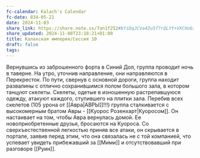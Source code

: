 ```yaml
---
fc-calendar: Kalach's Calendar
fc-date: 834-05-21
date: 2024-11-03
share_link: https://share.note.sx/7an1f252#bYiDqJCVa4Zu5f7rQLYt+VXCHobIjtoItGxY+oxKBi8
share_updated: 2024-11-08T23:18:21+01:00
title: Калахская империя/Сессия 10
draft: false
tags:
---
```

Вернувшись из заброшенного форта в Синий Дол, группа проводит ночь в таверне. На утро, уточнив направление, они направляются в Перекресток. По пути, свернув с основной дороги, группа находит развалины с отлично сохранившимся полом большого зала, в котором танцуют скелеты. Скелеты, одетые в изношенную растрепавшуюся одежду, атакуют каждого, ступившего на плитки зала. Перебив всех скелетов (105 урона от [[Авра|АВРЫ]]!!!) группа сталкивается с высокомерным братом Авры - [[Куорос Розенхарт|Куоросом]]. Он настаивает на том, чтобы Авра вернулась домой. Ее новоприобретенные друзья, бросаются на Куороса. Со сверхъестественной легкостью приняв все атаки, он скрывается в портале, заявив перед этим, что она связалась не с той компанией, что успевает увидеть прибежавший за [[Мими]] и отсутствовавший при разговоре [[Руин]].
